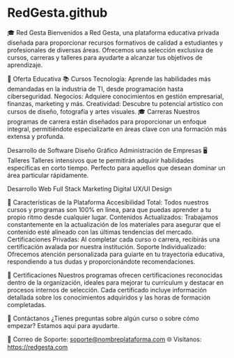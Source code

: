 # RedGesta.github

🎓 Red Gesta
Bienvenidos a Red Gesta, una plataforma educativa privada diseñada para proporcionar recursos formativos de calidad a estudiantes y profesionales de diversas áreas. Ofrecemos una selección exclusiva de cursos, carreras y talleres para ayudarte a alcanzar tus objetivos de aprendizaje.

🚀 Oferta Educativa
📚 Cursos
Tecnología: Aprende las habilidades más demandadas en la industria de TI, desde programación hasta ciberseguridad.
Negocios: Adquiere conocimientos en gestión empresarial, finanzas, marketing y más.
Creatividad: Descubre tu potencial artístico con cursos de diseño, fotografía y artes visuales.
🎓 Carreras
Nuestros programas de carrera están diseñados para proporcionar un enfoque integral, permitiéndote especializarte en áreas clave con una formación más extensa y profunda.

Desarrollo de Software
Diseño Gráfico
Administración de Empresas
🖥️ Talleres
Talleres intensivos que te permitirán adquirir habilidades específicas en corto tiempo. Perfecto para aquellos que desean dominar un área particular rápidamente.

Desarrollo Web Full Stack
Marketing Digital
UX/UI Design

🌟 Características de la Plataforma
Accesibilidad Total: Todos nuestros cursos y programas son 100% en línea, para que puedas aprender a tu propio ritmo desde cualquier lugar.
Contenidos Actualizados: Trabajamos constantemente en la actualización de los materiales para asegurar que el contenido esté alineado con las últimas tendencias del mercado.
Certificaciones Privadas: Al completar cada curso o carrera, recibirás una certificación avalada por nuestra institución.
Soporte Individualizado: Ofrecemos atención personalizada para guiarte en tu trayectoria educativa, respondiendo a tus dudas y proporcionándote recomendaciones.


🏅 Certificaciones
Nuestros programas ofrecen certificaciones reconocidas dentro de la organización, ideales para mejorar tu currículum y destacar en procesos internos de selección. Cada certificado incluye información detallada sobre los conocimientos adquiridos y las horas de formación completadas.

📩 Contáctanos
¿Tienes preguntas sobre algún curso o sobre cómo empezar? Estamos aquí para ayudarte.

📧 Correo de Soporte: soporte@nombreplataforma.com
🌐 Visítanos: https://redgesta.com